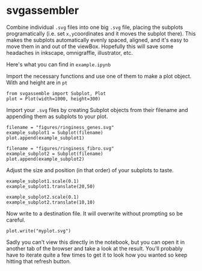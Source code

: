# svgassembler

Combine individual ```.svg``` files into one big ```.svg``` file, placing the subplots programatically (i.e. set ```x,y```coordinates and it moves the subplot there).
This makes the subplots automatically evenly spaced, aligned, and it's easy to move them in and out of the viewBox. Hopefully this will save some headaches in inkscape, omnigraffle, illustrator, etc.

Here's what you can find in ```example.ipynb```

Import the necessary functions and use one of them to make a plot object. With and height are in ```pt```
```
from svgassemble import Subplot, Plot
plot = Plot(width=1000, height=300)
```

Import your ```.svg``` files by creating Subplot objects from their filename and appending them as subplots to your plot.  

```
filename = "figures/ringiness_genes.svg"
example_subplot1 = Subplot(filename)
plot.append(example_subplot1)

filename = "figures/ringiness_fibro.svg"
example_subplot2 = Subplot(filename)
plot.append(example_subplot2)
```

Adjust the size and position (in that order) of your subplots to taste.

```
example_subplot1.scale(0.1)
example_subplot1.translate(20,50)

example_subplot2.scale(0.1)
example_subplot2.translate(10,10)
```
Now write to a destination file. It will overwrite without prompting so be careful.
```
plot.write("myplot.svg")
```
Sadly you can't view this directly in the notebook, but you can open it in another tab of the browser and take a look at the result. You'll probably have to iterate quite a few times to get it to look how you wanted so keep hitting that refresh button.
